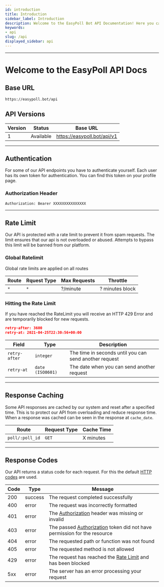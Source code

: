 ```yaml
---
id: introduction
title: Introduction
sidebar_label: Introduction
description: Welcome to the EasyPoll Bot API Documentation! Here you can find a lot of useful information about our public api.
keywords:
- api
slug: /api
displayed_sidebar: api
---
```


---

# Welcome to the EasyPoll API Docs

## Base URL

```
https://easypoll.bot/api
````

## API Versions
| Version | Status    | Base URL                    |
|---------|-----------|-----------------------------|
| 1       | Available | https://easypoll.bot/api/v1 |


---

## Authentication

For some of our API endpoints you have to authenticate yourself. Each user has its own token for authentication. You can find this token on your profile page.

### Authorization Header

```
Authorization: Bearer XXXXXXXXXXXXXXX
```

---

## Rate Limit

Our API is protected with a rate limit to prevent it from spam requests. The limit ensures that our api is not overloaded or abused. Attempts to bypass this limit will be banned from our platform.

### Global Ratelimit
Global rate limits are applied on all routes

| Route | Rquest Type | Max Requests | Throttle        | 
|-------|-------------|--------------|-----------------|
| `*`   | `*`         | ?/minute     | ? minutes block |

### Hitting the Rate Limit
If you have reached the RateLimit you will receive an HTTP 429 Error and are temporarily blocked for new requests.

```json title="HTTP HEADER"
retry-after: 3600
retry-at: 2021-04-25T22:30:56+00:00
```

| Field         | Type             | Description                                            |
| ------------- | ---------------- | ------------------------------------------------------ |
| `retry-after` | `integer`        | The time in seconds until you can send another request |
| `retry-at`    | `date (ISO8601)` | The date when you can send another request             |

---

## Response Caching

Some API responses are cached by our system and reset after a specified time.
This is to protect our API from overloading and reduce response time.
When a response was cached can be seen in the response at `cache_date`.

| Route           | Request Type  | Cache Time |
|-----------------| ------------- |------------|
| `poll/:poll_id` | `GET`         | X minutes  |


---

## Response Codes
Our API returns a status code for each request.
For this the default [HTTP codes](https://en.wikipedia.org/wiki/List_of_HTTP_status_codes) are used.

| Code  | Type      | Message                                                                                    |
| ----- | --------- |--------------------------------------------------------------------------------------------|
| 200   | success   | The request completed successfully                                                         |
| 400   | error     | The request was incorrectly formatted                                                      |
| 401   | error     | The [Authorization](#authentication) header was missing or invalid                         |
| 403   | error     | The passed [Authorization](#authentication) token did not have permission for the resource |
| 404   | error     | The requested path or function was not found                                               |
| 405   | error     | The requested method is not allowed                                                        |
| 429   | error     | The request has reached the [Rate Limit](#rate-limit) and has been blocked                 |
| 5xx   | error     | The server has an error processing your request                                            |
